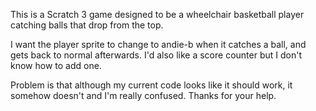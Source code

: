 This is a Scratch 3 game designed to be a wheelchair basketball player catching balls that drop from the top.

I want the player sprite to change to andie-b when it catches a ball, and gets back to normal afterwards.
I'd also like a score counter but I don't know how to add one.

Problem is that although my current code looks like it should work, it somehow doesn't and I'm really confused.
Thanks for your help.
